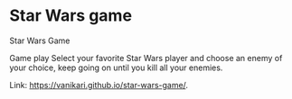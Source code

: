 # Star Wars game
Star Wars Game

Game play
Select your favorite Star Wars player and choose an enemy of your choice, 
keep going on until you kill all your enemies.

Link: https://vanikari.github.io/star-wars-game/.

